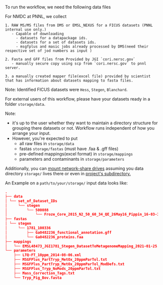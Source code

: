 To run the workflow, we need the following data files

For NMDC at PNNL, we collect 

    1. RAW MS/MS files from DMS or EMSL_NEXUS for a FICUS datasets (PNNL internal use only.)
       - Capable of downloading 
         - datasets for a datapackage ids.
         - datasets for a set of datasets ids.
         - msgfplus and masic jobs already processed by DMS(need their respective set of jod numbers as input )
       
    2. Fasta and GFF files from Provided by JGI `cori.nersc.gov`
       - manually secure copy using scp from `cori.nersc.gov` to pnnl server.

    3. a manually created mapper file(excel file) provided by scientist that has information about datasets mapping to fasta files.

Note: Identified FICUS datasets were `Hess`, `Stegen`, `Blanchard`.

For external users of this workflow, please have your datasets ready in a folder `storage/data`.  

Note: 
- it's up to the user whether they want to maintain a directory structure for grouping there datasets or not. Workflow runs independent of how you arrange your input. 
- However, you're expected to put 
  - all raw files in `storage/data`
  - fastas `storage/fastas` (must have .faa & .gff files)
  - pre-defined mappings(excel format) in `storage/mappings`
  - parameters and contaminants in `storage/parameters`

Additionally, you can [mount network-share drives](utility/mount_network_drive.sh) assuming you data directory `storage/` lives there or even in [project's subdirectory.](./)

An Example on a `path/to/your/storage/` input data looks like:

```json
.
├── data
│ └── set_of_Dataset_IDs
│     └── stegen
│         └── 500088
│             └── Froze_Core_2015_N2_50_60_34_QE_26May16_Pippin_16-03-39.raw
├── fastas
│ └── stegen
│     └── 1781_100336
│         ├── Ga0482236_functional_annotation.gff
│         └── Ga0482236_proteins.faa
├── mappings
│   └── EMSL48473_JGI1781_Stegen_DatasetToMetagenomeMapping_2021-01-25.xlsx
└── parameters
    ├── LTQ-FT_10ppm_2014-08-06.xml
    ├── MSGFPlus_PartTryp_MetOx_20ppmParTol.txt
    ├── MSGFPlus_PartTryp_MetOx_20ppmParTol_ModDefs.txt
    ├── MSGFPlus_Tryp_NoMods_20ppmParTol.txt
    ├── Mass_Correction_Tags.txt
    └── Tryp_Pig_Bov.fasta
```